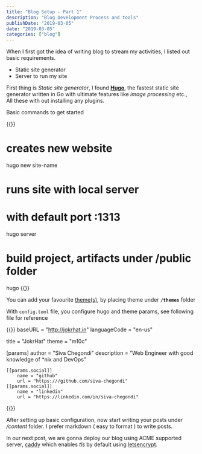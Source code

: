 ```yaml
---
title: "Blog Setup - Part 1"
description: "Blog Development Process and tools"
publishDate: "2019-03-05"
date: "2019-03-05"
categories: ["blog"]
---
```


When I first got the idea of writing blog to stream my activities, I listed out basic requirements.

- Static site generator
- Server to run my site

First thing is _Static site generator_, I found **[Hugo](https://gohugo.io)**, the fastest static site generator written in Go with ultimate features like _image processing_ etc.,  
All these with out installing any plugins.

Basic commands to get started

{{<highlight bash>}}
# creates new website
hugo new site-name

# runs site with local server
# with default port :1313
hugo server

# build project, artifacts under /public folder
hugo
{{</highlight>}} 

You can add your favourite [theme(s)](https://themes.gohugo.io), by placing theme under **`/themes`** folder

With `config.toml` file, you configure hugo and theme params, see following file for reference

{{<highlight toml>}}
baseURL = "http://jokrhat.in"
languageCode = "en-us"

title = "JokrHat"
theme = "m10c"

[params]
	author = "Siva Chegondi"
	description = "Web Engineer with good knowledge of *nix and DevOps"

	[[params.social]]
		name = "github"
		url = "https:///github.com/siva-chegondi"
	[[params.social]]
		name = "linkedin"
		url = "https://linkedin.com/in/siva-chegondi"
{{</highlight>}}

After setting up basic configuration, now start writing your posts under _/content_ folder. I prefer markdown ( easy to format ) to write posts.

In our next post, we are gonna deploy our blog using ACME supported server, [caddy](https://caddyserver.org) which enables _tls_ by default using [letsencrypt](https://letsencrypt.org).
